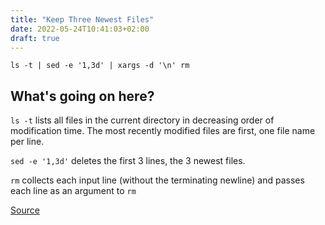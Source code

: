 ```yaml
---
title: "Keep Three Newest Files"
date: 2022-05-24T10:41:03+02:00
draft: true
---
```



```
ls -t | sed -e '1,3d' | xargs -d '\n' rm
```

## What's going on here?


`ls -t` 
lists all files in the current directory in decreasing order of modification time. The most recently modified files are first, one file name per line.

`sed -e '1,3d'` deletes the first 3 lines, the 3 newest files.

`rm` collects each input line (without the terminating newline) and passes each line as an argument to `rm`

[Source](https://stackoverflow.com/questions/2960022/shell-script-to-count-files-then-remove-oldest-files)